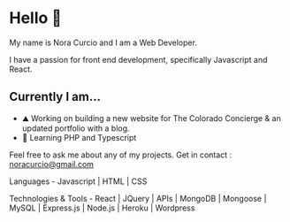 # Hello 👋

My name is Nora Curcio and I am a Web Developer. 

I have a passion for front end development, specifically Javascript and React.

## Currently I am...
- ⛰ Working on building a new website for The Colorado Concierge & an updated portfolio with a blog.  
- 🌱 Learning PHP and Typescript


Feel free to ask me about any of my projects. 
Get in contact : noracurcio@gmail.com

Languages - 
Javascript | HTML | CSS 

Technologies & Tools - 
React | JQuery | APIs | MongoDB | Mongoose | MySQL | Express.js | Node.js | Heroku | Wordpress 

